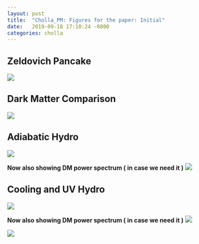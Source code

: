 ```yaml
---
layout: post
title:  "Cholla_PM: Figures for the paper: Initial"
date:   2019-09-18 17:10:24 -0800
categories: cholla
---
```



## Zeldovich Pancake


<img src="{{ site.url }}assets/images/zeldovich_78.png">



## Dark Matter Comparison 

<img src="{{ site.url }}assets/images/ps_256_dm_nyx_ramses.png">



## Adiabatic Hydro 


<img src="{{ site.url }}assets/images/ps_256_hydro_ramses.png">



**Now also showing DM power spectrum ( in case we need it )**
<img src="{{ site.url }}assets/images/ps_256_hydro_ramses_dm.png">




## Cooling and UV Hydro


<img src="{{ site.url }}assets/images/ps_256_cool_uv.png">


**Now also showing DM power spectrum ( in case we need it )**
<img src="{{ site.url }}assets/images/ps_256_cool_uv_dm.png">





<img src="{{ site.url }}assets/images/projection_33_cividis.png">
